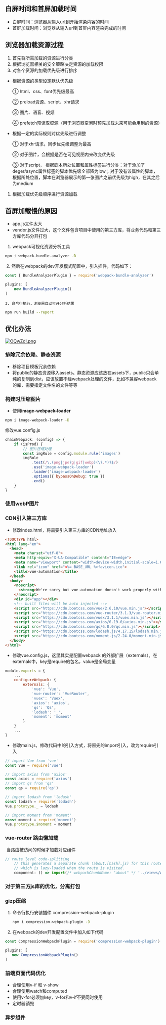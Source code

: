 ## 白屏时间和首屏加载时间

- 白屏时间：浏览器从输入url到开始渲染内容的时间
- 首屏加载时间：浏览器从输入url到首屏内容渲染完成的时间

## 浏览器加载资源过程

1. 首先将所需加载的资源进行分类
2. 根据浏览器相关的安全策略决定资源的加载权限
3. 对各个资源的加载优先级进行排序

- 根据资源的类型设定默认优先级

  ① html、css、font优先级最高

  ② preload资源、script、xhr请求

  ③ 图片、语音、视频

  ④ prefetch预读取资源（用于浏览器空闲时预先加载未来可能会用到的资源）

- 根据一定的实际规则对优先级进行调整

  ① 对于xhr请求，同步优先级调整为最高

  ② 对于图片，会根据是否在可见视图内来改变优先级

  ③ 对于script， 根据脚本所处位置和属性标签进行分类：对于添加了deger/async属性标签的脚本优先级全部降为low；对于没有该属性的脚本，根据所处位置，脚本在浏览器展示的第一张图片之前优先级为high，在其之后为medium

1. 根据加载优先级顺序进行资源加载

## 首屏加载慢的原因

- app.js文件太大
- vendor.js文件过大，这个文件包含项目中使用的第三方库，将业务代码和第三方库代码分开打包

1. webpack可视化资源分析工具

```bash
npm i webpack-bundle-analyzer -D
```

​	2. 然后在webpack的dev开发模式配置中，引入插件，代码如下：

```js
const { BundleAnalyzerPlugin } = require('webpack-bundle-analyzer')

plugins: [
    new BundleAnalyzerPlugin()
]
```

	3. 命令行执行，浏览器自动打开分析结果

```bash
npm run build --report
```



## 优化办法

[![OQwZdI.png](https://s1.ax1x.com/2022/05/07/OQwZdI.png)](https://imgtu.com/i/OQwZdI)

### 排除冗余依赖、静态资源

- 移除项目模板冗余依赖
- 将public的静态资源移入assets。静态资源应该放在assets下，public只会单纯的复制到dist，应该放置不经webpack处理的文件，比如不兼容webpack的库，需要指定文件名的文件等等

### 构建时压缩图片

- 使用**image-webpack-loader**

```bash
npm i image-webpack-loader -D
```

修改vue.config.js

```js
chainWebpack: (config) => {
    if (isProd) {
        // 图片压缩处理
        const imgRule = config.module.rule('images')
        imgRule
            .test(/\.(png|jpe?g|gif|webp)(\?.*)?$/)
            .use('image-webpack-loader')
            .loader('image-webpack-loader')
            .options({ bypassOnDebug: true })
            .end()
    }
}
```

### 使用webP图片

### CDN引入第三方库

- 修改index.html，将需要引入第三方库的CDN地址放入

```html
<!DOCTYPE html>
<html lang="en">
  <head>
    <meta charset="utf-8">
    <meta http-equiv="X-UA-Compatible" content="IE=edge">
    <meta name="viewport" content="width=device-width,initial-scale=1.0">
    <link rel="icon" href="<%= BASE_URL %>favicon.ico">
    <title>vue-automation</title>
  </head>
  <body>
    <noscript>
      <strong>We're sorry but vue-automation doesn't work properly without JavaScript enabled. Please enable it to continue.</strong>
    </noscript>
    <div id="app"></div>
    <!-- built files will be auto injected -->
    <script src="https://cdn.bootcss.com/vue/2.6.10/vue.min.js"></script>
    <script src="https://cdn.bootcss.com/vue-router/3.1.3/vue-router.min.js"></script>
    <script src="https://cdn.bootcss.com/vuex/3.1.1/vuex.min.js"></script>
    <script src="https://cdn.bootcss.com/axios/0.19.0/axios.min.js"></script>
    <script src="https://cdn.bootcss.com/qs/6.8.0/qs.min.js"></script>
    <script src="https://cdn.bootcss.com/lodash.js/4.17.15/lodash.min.js"></script>
    <script src="https://cdn.bootcss.com/moment.js/2.24.0/moment.min.js"></script>
  </body>
</html>
```

- 修改vue.config.js，这里其实是配置webpack 的外部扩展（externals），在externals中，key是require的包名，value是全局变量

```js
module.exports = {
    ...
    configureWebpack: {
        externals: {
            'vue': 'Vue',
            'vue-router': 'VueRouter',
            'vuex': 'Vuex',
            'axios': 'axios',
            'qs': 'Qs',
            'lodash': '_',
            'moment': 'moment'
        }
    }
    ...
}
```

- 修改main.js，修改代码中的引入方式，将原先的import引入，改为require引入

```js
// import Vue from 'vue'
const Vue = require('vue')

// import axios from 'axios'
const axios = require('axios')
// import qs from 'qs'
const qs = require('qs')

// import lodash from 'lodash'
const lodash = require('lodash')
Vue.prototype._ = lodash

// import moment from 'moment'
const moment = require('moment')
Vue.prototype.$moment = moment
```



### vue-router 路由懒加载

​	当路由被访问的时候才加载对应组件

```javascript
// route level code-splitting
    // this generates a separate chunk (about.[hash].js) for this route
    // which is lazy-loaded when the route is visited.
    component: () => import(/* webpackChunkName: "about" */ '../views/AboutView.vue')
```

### 对于第三方js库的优化，分离打包

### gizp压缩

1. 命令行执行安装插件 compression-webpack-plugin

   ```bash
   npm i compression-webpack-plugin -D
   ```

   

2. 在webpack的dev开发配置文件中加入如下代码

```js
const CompressionWebpackPlugin = require('compression-webpack-plugin')

plugins: [
   new CompressionWebpackPlugin()
]
```

### 前端页面代码优化

- 合理使用v-if 和 v-show
- 合理使用watch和computed
- 使用v-for必须加key，v-for和v-if不要同时使用
- 定时器销毁

### 异步组件